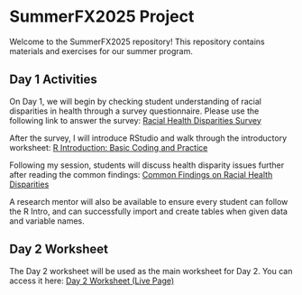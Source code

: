 # SummerFX2025 Project

Welcome to the SummerFX2025 repository! This repository contains materials and exercises for our summer program.

## Day 1 Activities

On Day 1, we will begin by checking student understanding of racial disparities in health through a survey questionnaire. Please use the following link to answer the survey:
[Racial Health Disparities Survey](https://forms.gle/vgiRgibEWrwiT9oD6)

After the survey, I will introduce RStudio and walk through the introductory worksheet:
[R Introduction: Basic Coding and Practice](https://drykim.github.io/SummerFX2025/R_Intro.html)

Following my session, students will discuss health disparity issues further after reading the common findings:
[Common Findings on Racial Health Disparities](https://drykim.github.io/SummerFX2025/Common_Finding.html)

A research mentor will also be available to ensure every student can follow the R Intro, and can successfully import and create tables when given data and variable names.

## Day 2 Worksheet

The Day 2 worksheet will be used as the main worksheet for Day 2. You can access it here:
[Day 2 Worksheet (Live Page)](https://drykim.github.io/SummerFX2025/day2.html)

